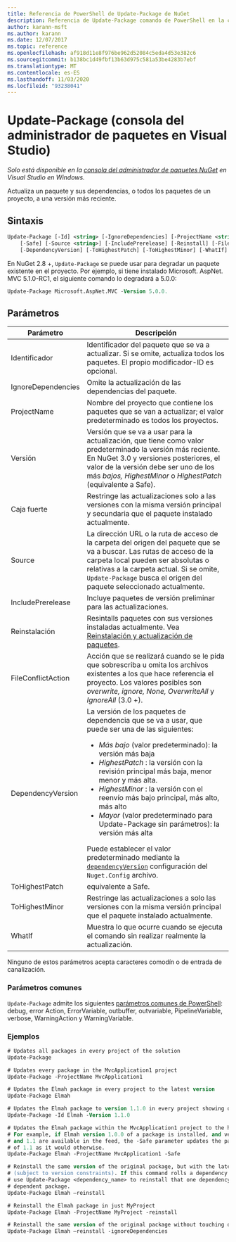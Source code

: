 ```yaml
---
title: Referencia de PowerShell de Update-Package de NuGet
description: Referencia de Update-Package comando de PowerShell en la consola del administrador de paquetes NuGet en Visual Studio.
author: karann-msft
ms.author: karann
ms.date: 12/07/2017
ms.topic: reference
ms.openlocfilehash: af918d11e8f976be962d52084c5eda4d53e382c6
ms.sourcegitcommit: b138bc1d49fbf13b63d975c581a53be4283b7ebf
ms.translationtype: MT
ms.contentlocale: es-ES
ms.lasthandoff: 11/03/2020
ms.locfileid: "93238041"
---
```

# <a name="update-package-package-manager-console-in-visual-studio"></a>Update-Package (consola del administrador de paquetes en Visual Studio)

*Solo está disponible en la [consola del administrador de paquetes NuGet](../../consume-packages/install-use-packages-powershell.md) en Visual Studio en Windows.*

Actualiza un paquete y sus dependencias, o todos los paquetes de un proyecto, a una versión más reciente.

## <a name="syntax"></a>Sintaxis

```ps
Update-Package [-Id] <string> [-IgnoreDependencies] [-ProjectName <string>] [-Version <string>]
    [-Safe] [-Source <string>] [-IncludePrerelease] [-Reinstall] [-FileConflictAction]
    [-DependencyVersion] [-ToHighestPatch] [-ToHighestMinor] [-WhatIf] [<CommonParameters>]
```

En NuGet 2.8 +, `Update-Package` se puede usar para degradar un paquete existente en el proyecto. Por ejemplo, si tiene instalado Microsoft. AspNet. MVC 5.1.0-RC1, el siguiente comando lo degradará a 5.0.0:

```ps
Update-Package Microsoft.AspNet.MVC -Version 5.0.0.
```

## <a name="parameters"></a>Parámetros

|  Parámetro | Descripción |
| --- | --- |
| Identificador | Identificador del paquete que se va a actualizar. Si se omite, actualiza todos los paquetes. El propio modificador-ID es opcional. |
| IgnoreDependencies | Omite la actualización de las dependencias del paquete. |
| ProjectName | Nombre del proyecto que contiene los paquetes que se van a actualizar; el valor predeterminado es todos los proyectos. |
| Versión | Versión que se va a usar para la actualización, que tiene como valor predeterminado la versión más reciente. En NuGet 3.0 y versiones posteriores, el valor de la versión debe ser uno de los más *bajos, HighestMinor* o *HighestPatch* (equivalente a Safe). |
| Caja fuerte | Restringe las actualizaciones solo a las versiones con la misma versión principal y secundaria que el paquete instalado actualmente. |
| Source | La dirección URL o la ruta de acceso de la carpeta del origen del paquete que se va a buscar. Las rutas de acceso de la carpeta local pueden ser absolutas o relativas a la carpeta actual. Si se omite, `Update-Package` busca el origen del paquete seleccionado actualmente. |
| IncludePrerelease | Incluye paquetes de versión preliminar para las actualizaciones. |
| Reinstalación | Resintalls paquetes con sus versiones instaladas actualmente. Vea [Reinstalación y actualización de paquetes](../../consume-packages/reinstalling-and-updating-packages.md). |
| FileConflictAction | Acción que se realizará cuando se le pida que sobrescriba u omita los archivos existentes a los que hace referencia el proyecto. Los valores posibles son *overwrite, ignore, None, OverwriteAll* y *IgnoreAll* (3.0 +). |
| DependencyVersion | La versión de los paquetes de dependencia que se va a usar, que puede ser una de las siguientes:<br/><ul><li>*Más bajo* (valor predeterminado): la versión más baja</li><li>*HighestPatch* : la versión con la revisión principal más baja, menor menor y más alta.</li><li>*HighestMinor* : la versión con el reenvío más bajo principal, más alto, más alto</li><li>*Mayor* (valor predeterminado para Update-Package sin parámetros): la versión más alta</li></ul>Puede establecer el valor predeterminado mediante la [`dependencyVersion`](../nuget-config-file.md#config-section) configuración del `Nuget.Config` archivo. |
| ToHighestPatch | equivalente a Safe. |
| ToHighestMinor | Restringe las actualizaciones a solo las versiones con la misma versión principal que el paquete instalado actualmente. |
| WhatIf | Muestra lo que ocurre cuando se ejecuta el comando sin realizar realmente la actualización. |

Ninguno de estos parámetros acepta caracteres comodín o de entrada de canalización.

### <a name="common-parameters"></a>Parámetros comunes

`Update-Package` admite los siguientes [parámetros comunes de PowerShell](/powershell/module/microsoft.powershell.core/about/about_commonparameters): debug, error Action, ErrorVariable, outbuffer, outvariable, PipelineVariable, verbose, WarningAction y WarningVariable.

### <a name="examples"></a>Ejemplos

```ps
# Updates all packages in every project of the solution
Update-Package

# Updates every package in the MvcApplication1 project
Update-Package -ProjectName MvcApplication1

# Updates the Elmah package in every project to the latest version
Update-Package Elmah

# Updates the Elmah package to version 1.1.0 in every project showing optional -Id usage
Update-Package -Id Elmah -Version 1.1.0

# Updates the Elmah package within the MvcApplication1 project to the highest "safe" version.
# For example, if Elmah version 1.0.0 of a package is installed, and versions 1.0.1, 1.0.2,
# and 1.1 are available in the feed, the -Safe parameter updates the package to 1.0.2 instead
# of 1.1 as it would otherwise.
Update-Package Elmah -ProjectName MvcApplication1 -Safe

# Reinstall the same version of the original package, but with the latest version of dependencies
# (subject to version constraints). If this command rolls a dependency back to an earlier version,
# use Update-Package <dependency_name> to reinstall that one dependency without affecting the
# dependent package.
Update-Package Elmah –reinstall 

# Reinstall the Elmah package in just MyProject
Update-Package Elmah -ProjectName MyProject -reinstall

# Reinstall the same version of the original package without touching dependencies.
Update-Package Elmah –reinstall -ignoreDependencies
```
